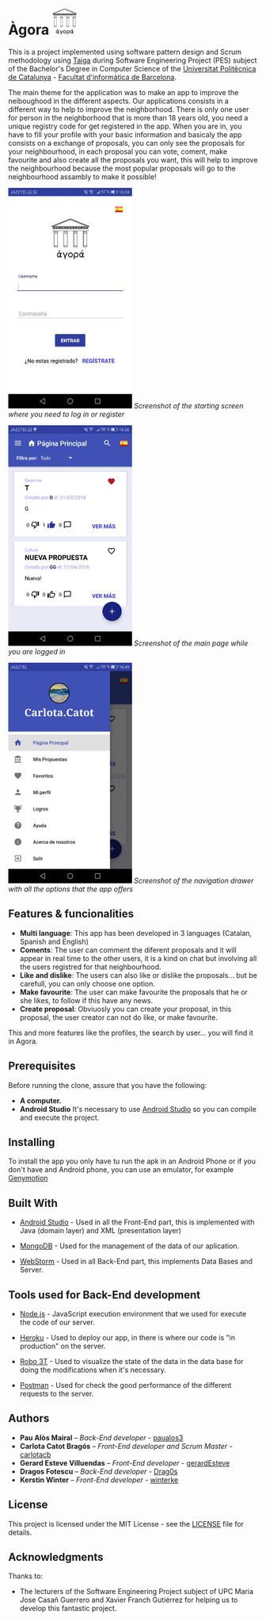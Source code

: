 # Àgora     ![](https://github.com/carlotacb/Agora/blob/master/logo-agora.png)

This is a project implemented using software pattern design and Scrum methodology using [Taiga](https://tree.taiga.io/project/carlotacatot-pes-/) during Software Engineering Project (PES) subject of the Bachelor's Degree in Computer Science of the [Universitat Politècnica de Catalunya](https://www.upc.edu/ca) - [Facultat d'informàtica de Barcelona](https://www.fib.upc.edu/).

The main theme for the application was to make an app to improve the neiboughood in the different aspects. Our applications consists in a different way to help to improve the neighborhood. There is only one user for person in the neighborhood that is more than 18 years old, you need a unique registry code for get registered in the app. When you are in, you have to fill your profile with your basic information and basicaly the app consists on a exchange of proposals, you can only see the proposals for your neighbourhood, in each proposal you can vote, coment, make favourite and also create all the proposals you want, this will help to improve the neighbourhood because the most popular proposals will go to the neighbourhood assambly to make it possible! 

![](https://github.com/carlotacb/Agora/blob/master/StartPage.jpeg)
*Screenshot of the starting screen where you need to log in or register*

![](https://github.com/carlotacb/Agora/blob/master/MainPage.jpeg)
*Screenshot of the main page while you are logged in*

![](https://github.com/carlotacb/Agora/blob/master/NavDrawer.jpeg)
*Screenshot of the navigation drawer with all the options that the app offers*


## Features & funcionalities

* **Multi language**: This app has been developed in 3 languages (Catalan, Spanish and English)
* **Coments**: The user can comment the diferent proposals and it will appear in real time to the other users, it is a kind on chat but involving all the users registred for that neighbourhood.
* **Like and dislike**: The users can also like or dislike the proposals... but be carefull, you can only choose one option.
* **Make favourite**: The user can make favourite the proposals that he or she likes, to follow if this have any news.
* **Create proposal**: Obviuosly you can create your proposal, in this proposal, the user creator can not do like, or make favourite.

This and more features like the profiles, the search by user... you will find it in Agora.


## Prerequisites
Before running the clone, assure that you have the following:

- **A computer.**
- **Android Studio** It's necessary to use [Android Studio](https://developer.android.com/studio/) so you can compile and execute the project.

## Installing

To install the app you only have tu run the apk in an Android Phone or if you don't have and Android phone, you can use an emulator, for example [Genymotion](https://www.genymotion.com/fun-zone/)


## Built With

* [Android Studio](https://www.opengl.org/) - Used in all the Front-End part, this is implemented with Java (domain layer) and XML (presentation layer)

* [MongoDB](https://www.mongodb.com/) - Used for the management of the data of our aplication.

* [WebStorm](https://www.jetbrains.com/webstorm/download/) - Used in all Back-End part, this implements Data Bases and Server.
    
## Tools used for Back-End development

* [Node.js](https://nodejs.org/en/download/) - JavaScript execution environment that we used for execute the code of our server.

* [Heroku](https://www.heroku.com/) - Used to deploy our app, in there is where our code is "in production" on the server.

* [Robo 3T](https://robomongo.org/) - Used to visualize the state of the data in the data base for doing the modifications when it's necessary.

* [Postman](https://www.getpostman.com/) - Used for check the good performance of the different requests to the server.

## Authors

* **Pau Alòs Mairal** – _Back-End developer_ - [paualos3](https://github.com/paualos3)
* **Carlota Catot Bragós** – _Front-End developer and Scrum Master_ - [carlotacb](https://github.com/carlotacb)
* **Gerard Esteve Villuendas** – _Front-End developer_ - [gerardEsteve](https://github.com/gerardEsteve)
* **Dragos Fotescu** – _Back-End developer_ - [Drag0s](https://github.com/Drag0s)
* **Kerstin Winter** – _Front-End developer_ - [winterke](https://github.com/winterke)

## License

This project is licensed under the MIT License - see the [LICENSE](https://github.com/carlotacb/Lemmings/blob/master/LICENSE) file for details.

## Acknowledgments

Thanks to:
- The lecturers of the Software Engineering Project subject of UPC Maria Jose Casañ Guerrero and Xavier Franch Gutiérrez for helping us to develop this fantastic project.
